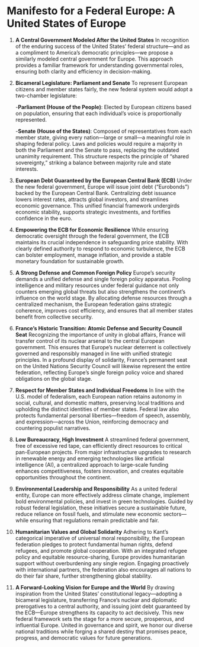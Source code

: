 # Manifesto for a Federal Europe: A United States of Europe
1. **A Central Government Modeled After the United States**
In recognition of the enduring success of the United States’ federal structure—and as a compliment to America’s democratic principles—we propose a similarly modeled central government for Europe. This approach provides a familiar framework for understanding governmental roles, ensuring both clarity and efficiency in decision-making.

2. **Bicameral Legislature: Parliament and Senate**
To represent European citizens and member states fairly, the new federal system would adopt a two-chamber legislature:

     -**Parliament (House of the People)**: Elected by European citizens based on population, ensuring that each individual’s voice is proportionally represented.
   
     -**Senate (House of the States)**: Composed of representatives from each member state, giving every nation—large or small—a meaningful role in shaping federal policy.
Laws and policies would require a majority in both the Parliament and the Senate to pass, replacing the outdated unanimity requirement. This structure respects the principle of “shared sovereignty,” striking a balance between majority rule and state interests.

4. **European Debt Guaranteed by the European Central Bank (ECB)**
Under the new federal government, Europe will issue joint debt (“Eurobonds”) backed by the European Central Bank. Centralizing debt issuance lowers interest rates, attracts global investors, and streamlines economic governance. This unified financial framework undergirds economic stability, supports strategic investments, and fortifies confidence in the euro.

5. **Empowering the ECB for Economic Resilience**
While ensuring democratic oversight through the federal government, the ECB maintains its crucial independence in safeguarding price stability. With clearly defined authority to respond to economic turbulence, the ECB can bolster employment, manage inflation, and provide a stable monetary foundation for sustainable growth.

6. **A Strong Defense and Common Foreign Policy**
Europe’s security demands a unified defense and single foreign policy apparatus. Pooling intelligence and military resources under federal guidance not only counters emerging global threats but also strengthens the continent’s influence on the world stage. By allocating defense resources through a centralized mechanism, the European federation gains strategic coherence, improves cost efficiency, and ensures that all member states benefit from collective security.

7. **France’s Historic Transition: Atomic Defense and Security Council Seat**
Recognizing the importance of unity in global affairs, France will transfer control of its nuclear arsenal to the central European government. This ensures that Europe’s nuclear deterrent is collectively governed and responsibly managed in line with unified strategic principles. In a profound display of solidarity, France’s permanent seat on the United Nations Security Council will likewise represent the entire federation, reflecting Europe’s single foreign policy voice and shared obligations on the global stage.

8. **Respect for Member States and Individual Freedoms**
In line with the U.S. model of federalism, each European nation retains autonomy in social, cultural, and domestic matters, preserving local traditions and upholding the distinct identities of member states. Federal law also protects fundamental personal liberties—freedom of speech, assembly, and expression—across the Union, reinforcing democracy and countering populist narratives.

9. **Low Bureaucracy, High Investment**
A streamlined federal government, free of excessive red tape, can efficiently direct resources to critical pan-European projects. From major infrastructure upgrades to research in renewable energy and emerging technologies like artificial intelligence (AI), a centralized approach to large-scale funding enhances competitiveness, fosters innovation, and creates equitable opportunities throughout the continent.

10. **Environmental Leadership and Responsibility**
As a united federal entity, Europe can more effectively address climate change, implement bold environmental policies, and invest in green technologies. Guided by robust federal legislation, these initiatives secure a sustainable future, reduce reliance on fossil fuels, and stimulate new economic sectors—while ensuring that regulations remain predictable and fair.

11. **Humanitarian Values and Global Solidarity**
Adhering to Kant’s categorical imperative of universal moral responsibility, the European federation pledges to protect fundamental human rights, defend refugees, and promote global cooperation. With an integrated refugee policy and equitable resource-sharing, Europe provides humanitarian support without overburdening any single region. Engaging proactively with international partners, the federation also encourages all nations to do their fair share, further strengthening global stability.

12. **A Forward-Looking Vision for Europe and the World**
By drawing inspiration from the United States’ constitutional legacy—adopting a bicameral legislature, transferring France’s nuclear and diplomatic prerogatives to a central authority, and issuing joint debt guaranteed by the ECB—Europe strengthens its capacity to act decisively. This new federal framework sets the stage for a more secure, prosperous, and influential Europe. United in governance and spirit, we honor our diverse national traditions while forging a shared destiny that promises peace, progress, and democratic values for future generations.

